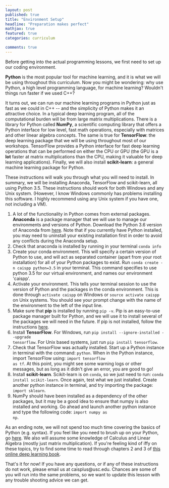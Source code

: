 ```yaml
---
layout: post
published: true
title: "Environment Setup"
headline: "Preparation makes perfect"
mathjax: true
featured: true
categories: curriculum

comments: true
---
```


<p>
  Before getting into the actual programming lessons, we first need to set up our
  coding environment.
</p>

<p>
  <b>Python</b> is the most popular tool for machine learning, and it is what
  we will be using throughout this curriculum. Now you might be wondering: why
  use Python, a high level programming language, for machine learning?
  Wouldn't things run faster if we used C++?
</p>

<p>
  It turns out, we can run our machine learning programs in Python just as fast
  as we could in C++ -- and the simplicity of Python makes it an attractive
  choice. In a typical deep learning program, all of the
  computational burden will be from large matrix multiplications. There is a
  library for Python called <b>NumPy</b>, a scientific computing library that offers a
  Python interface for low level, fast math operations, especially with
  matrices and other linear algebra concepts. The same is true for <b>TensorFlow</b>:
  the deep learning package that we will be using throughout
  most of our workshops. TensorFlow provides a Python
  interface for fast deep learning operations that can be performed on either the CPU
  or GPU (the GPU is a <b>lot</b> faster at matrix multiplications than the
  CPU, making it valuable for deep learning applications). Finally, we will
  also install <b>scikit-learn</b>: a general machine learning package for Python.
</p>

<p>
  These instructions will walk you through what you will need to install. In
  summary, we will be installing Anaconda, TensorFlow and scikit-learn, all using
  Python 3.5. These instructions should work for both Windows and any Unix
  system. (However, I know Windows commonly has problems installing this
  software. I highly recommend using any Unix system if you have one, not
  including a VM).
</p>

1. A lot of the functionality in Python comes from external packages. **Anaconda**
   is a package manager that we will use to manage our environments and
   versions of Python. Download the Python 3.6 version of Anaconda from <a
   href='https://www.anaconda.com/download/'>here</a>. Note that if you currently
   have Python installed, you may need to uninstall your existing installation
   first in order to avoid any conflicts during the Anaconda setup.
2. Check that anaconda is installed by running in your terminal <code class='language-bash'>conda info</code>
3. Create your conda environment. This will specify a certain version of Python to use, and will act as separated container (apart from your root installation) for all of your Python packages to exist. Run <code
   class='language-bash'>conda create -n caispp python=3.5</code> in your
   terminal. This command specifies to use python 3.5 for our virtual environment,
   and names our environment 'caispp'.
4. Activate your environment. This tells your terminal session to use the
   version of Python and the packages in the conda environment. This is done
   through <code class='language-bash'>activate caispp</code> on Windows or
   <code class='language-bash'>source activate caispp</code> on Unix systems.
   You should see your prompt change with the name of the environment to the
   left of the input line.
5. Make sure that **pip** is installed by running <code class='language-bash'>pip
   -v</code>. Pip is an easy-to-use package manager built for Python, and we will use it to install several of the packages we will need in the future.
   If pip is not installed, follow the instructions <a
   href='https://pip.pypa.io/en/stable/installing/'>here</a>.
6. Install **TensorFlow**. For Windows, run <code class='language-bash'>pip install --ignore-installed --upgrade tensorflow</code>. For Unix based systems, just run <code class='language-bash'>pip install tensorflow</code>.
7. Check that TensorFlow was actually installed. Start up a Python instance in terminal with
   the command:
   <code class='language-bash'>python</code>. When in the Python instance, import TensorFlow using: <code class='language-python'>import tensorflow as tf</code>. At this point,
   you might see some warning logs or other messages, but as long as it didn't
   give an error, you are good to go!
8. Install **scikit-learn**. Scikit-learn is on `conda`, so we just need to run: <code class='language-bash'>conda install scikit-learn</code>. Once again, test what we just installed. Create another python instance in terminal, and try importing the package: <code class='language-python'>import
   sklearn</code>.
9. NumPy should have been installed as a dependency of the other packages, but it may be a good idea to
   ensure that numpy is also installed and working. Go ahead and launch another python instance and
   type the following code: <code class='language-python'>import numpy as np</code>.


<p>
  As an ending note, we will not spend too much time covering the basics of Python (e.g. syntax). If you feel like you need to brush up on your Python, go <a href='https://docs.python.org/3/tutorial/'>here</a>. We also will assume some knowledge of Calculus and Linear Algebra (mostly just matrix multiplication). If you're feeling kind of iffy on these topics, try to find some time to read through chapters 2 and 3 of <a href='http://www.deeplearningbook.org/'>this online deep learning book</a>.
</p>

<p>
  That's it for now! If you have any questions, or if any of these instructions do not work, please email us at caisplus@usc.edu. Chances are some of you will run into the same problems, so we want to update this lesson with any trouble shooting advice we can get.
</p>

